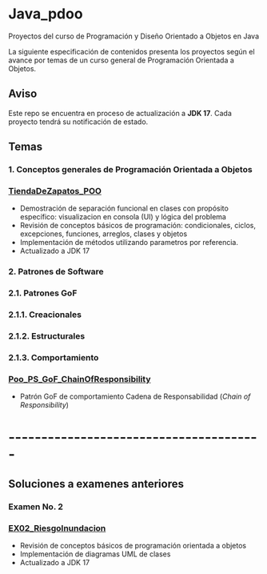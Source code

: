 # Java_pdoo
Proyectos del curso de Programación y Diseño Orientado a Objetos en Java

La siguiente especificación de contenidos presenta los proyectos según el avance por temas de un curso general de Programación Orientada a Objetos.

## Aviso
Este repo se encuentra en proceso de actualización a **JDK 17**. Cada proyecto tendrá su notificación de estado.

## Temas

### 1. Conceptos generales de Programación Orientada a Objetos

### [TiendaDeZapatos_POO](https://github.com/jdrodas/Java_pdoo/tree/master/TiendaDeZapatos_POO)
- Demostración de separación funcional en clases con propósito específico: visualizacion en consola (UI) y lógica del problema
- Revisión de conceptos básicos de programación: condicionales, ciclos, excepciones, funciones, arreglos, clases y objetos
- Implementación de métodos utilizando parametros por referencia.
- Actualizado a JDK 17

### 2. Patrones de Software

### 2.1. Patrones GoF

### 2.1.1. Creacionales

### 2.1.2. Estructurales

### 2.1.3. Comportamiento

### [Poo_PS_GoF_ChainOfResponsibility](https://github.com/jdrodas/Java_pdoo/tree/master/Poo_PS_GoF_ChainOfResponsibility)
- Patrón GoF de comportamiento Cadena de Responsabilidad (*Chain of Responsibility*)


# ---------------------------------------

## Soluciones a examenes anteriores

### Examen No. 2

### [EX02_RiesgoInundacion](https://github.com/jdrodas/Java_pdoo/tree/master/EX02_RiesgoInundacion)
- Revisión de conceptos básicos de programación orientada a objetos
- Implementación de diagramas UML de clases
- Actualizado a JDK 17